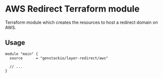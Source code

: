 # AWS Redirect Terraform module

Terraform module which creates the resources to host a redirect domain on AWS.

## Usage

```hcl
module "main" {
  source      = "genstackio/layer-redirect/aws"
  
  // ...
}
```
